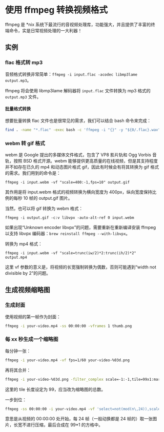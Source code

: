 # 使用 ffmpeg 转换视频格式

ffmpeg 是 \*nix 系统下最流行的音视频处理库，功能强大，并且提供了丰富的终端命令，实是日常视频处理的一大利器！

## 实例

### flac 格式转 mp3

音频格式转换非常简单：``ffmpeg -i input.flac -acodec libmp3lame output.mp3``。

ffmpeg 将会使用 libmp3lame 解码器将 ``input.flac`` 文件转换为 mp3 格式的 ``output.mp3`` 文件。

#### 批量格式转换

想要批量转换 flac 文件也是很常见的需求，我们可以结合 bash 命令来完成：

```sh
find . -name "*.flac" -exec bash -c 'ffmpeg -i "{}" -y "${0/.flac}.wav"' {} \;
```

### webm 转 gif 格式

webm 是 Google 提出的多媒体文件格式，包含了 VP8 影片轨和 Ogg Vorbis 音轨，按照 BSD 格式开源。webm 能够提供更高质量的在线视频，但是其支持程度并不如存在已久的 mp4 和动态图片格式 gif，因此有时候会有将其转换为 gif 格式的需求。我们用到的命令是：

    ffmpeg -i input.webm -vf "scale=400:-1,fps=10" output.gif

其作用是将 input.webm 格式的视频转换为横向宽度为 400px，纵向宽度保持比例的每秒 10 帧的 output.gif 图片。

当然，也可以将 gif 转换为 webm 格式：

    ffmpeg -i output.gif -c:v libvpx -auto-alt-ref 0 input.webm

如果出现“Unknown encoder libvpx”的问题，需要重新在重新编译安装 ffmpeg 以支持 libvpx 编码器：``brew reinstall ffmpeg --with-libvpx``。

转换为 mp4 格式：

    ffmpeg -i input.webm -vf "scale=trunc(iw/2)*2:trunc(ih/2)*2" output.mp4

这里 vf 参数的意义是，将视频的长宽强制转换为偶数，否则可能遇到“width not divisible by 2”的问题。

## 生成视频缩略图

### 生成封面

使用视频的第一帧作为封面：

```sh
ffmpeg -i your-video.mp4 -ss 00:00:00 -vframes 1 thumb.png
```

### 每 xx 秒生成一个缩略图

每分钟一张：

```sh
ffmpeg -i your-video.mp4 -vf fps=1/60 your-video-%03d.png
```

再将其合并：

```sh
ffmpeg -i your-video-%03d.png -filter_complex scale=-1:-1,tile=99x1:margin=10:padding=4 output.png
```

这里的 tile 长度设定为 99，应当改为缩略图的总数。

一步到位：

```sh
ffmpeg -ss 00:00:00 -i your-video.mp4 -vf 'select=not(mod(n\,24)),scale=-1:-1,tile=99*1' out.png
```

意思是从视频的 00:00:00 处开始，每 24 帧（一般动换都是 24 帧的）取一张图片，长宽不进行压缩，最后合成在 99*1 的方格中。

